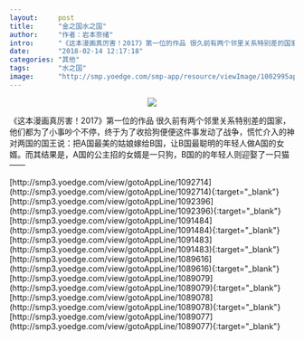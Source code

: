 ```yaml
---
layout:     post
title:      "金之国水之国"
author:     "作者：岩本奈绪"
intro:      "《这本漫画真厉害！2017》第一位的作品 很久前有两个邻里关系特别差的国家，他们都为了小事吵个不停，终于为了收拾狗便便这件事发动了战争，慌忙介入的神对两国的国王说：把A国最美的姑娘嫁给B国，让B国最聪明的年轻人做A国的女婿。而其结果是，A国的公主招的女婿是一只狗，B国的的年轻人则迎娶了一只猫——"
date:       "2018-02-14 12:17:18"
categories: "其他"
tags:       "水之国"
image:      "http://smp.yoedge.com/smp-app/resource/viewImage/1002995appline.png"
---
```

<div style="text-align: center">
<p><img src="http://smp.yoedge.com/smp-app/resource/viewImage/1002995appline.png"/></p>
</div>
<p class="post-meta">
<span>《这本漫画真厉害！2017》第一位的作品 很久前有两个邻里关系特别差的国家，他们都为了小事吵个不停，终于为了收拾狗便便这件事发动了战争，慌忙介入的神对两国的国王说：把A国最美的姑娘嫁给B国，让B国最聪明的年轻人做A国的女婿。而其结果是，A国的公主招的女婿是一只狗，B国的的年轻人则迎娶了一只猫——</span>
</p>
[http://smp3.yoedge.com/view/gotoAppLine/1092714](http://smp3.yoedge.com/view/gotoAppLine/1092714){:target="_blank"}
[http://smp3.yoedge.com/view/gotoAppLine/1092396](http://smp3.yoedge.com/view/gotoAppLine/1092396){:target="_blank"}
[http://smp3.yoedge.com/view/gotoAppLine/1091484](http://smp3.yoedge.com/view/gotoAppLine/1091484){:target="_blank"}
[http://smp3.yoedge.com/view/gotoAppLine/1091483](http://smp3.yoedge.com/view/gotoAppLine/1091483){:target="_blank"}
[http://smp3.yoedge.com/view/gotoAppLine/1089616](http://smp3.yoedge.com/view/gotoAppLine/1089616){:target="_blank"}
[http://smp3.yoedge.com/view/gotoAppLine/1089079](http://smp3.yoedge.com/view/gotoAppLine/1089079){:target="_blank"}
[http://smp3.yoedge.com/view/gotoAppLine/1089078](http://smp3.yoedge.com/view/gotoAppLine/1089078){:target="_blank"}
[http://smp3.yoedge.com/view/gotoAppLine/1089077](http://smp3.yoedge.com/view/gotoAppLine/1089077){:target="_blank"}



